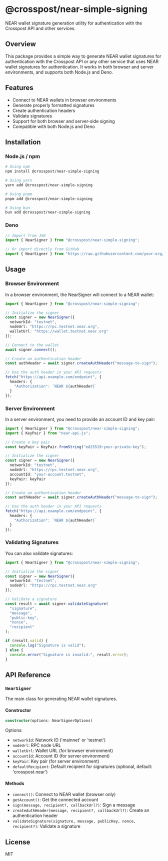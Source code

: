 # @crosspost/near-simple-signing

NEAR wallet signature generation utility for authentication with the Crosspost API and other services.

## Overview

This package provides a simple way to generate NEAR wallet signatures for authentication with the Crosspost API or any other service that uses NEAR wallet signatures for authentication. It works in both browser and server environments, and supports both Node.js and Deno.

## Features

- Connect to NEAR wallets in browser environments
- Generate properly formatted signatures
- Create authentication headers
- Validate signatures
- Support for both browser and server-side signing
- Compatible with both Node.js and Deno

## Installation

### Node.js / npm

```bash
# Using npm
npm install @crosspost/near-simple-signing

# Using yarn
yarn add @crosspost/near-simple-signing

# Using pnpm
pnpm add @crosspost/near-simple-signing

# Using bun
bun add @crosspost/near-simple-signing
```

### Deno

```typescript
// Import from JSR
import { NearSigner } from "@crosspost/near-simple-signing";

// Or import directly from GitHub
import { NearSigner } from "https://raw.githubusercontent.com/your-org/crosspost/main/packages/near-simple-signing/mod.ts";
```

## Usage

### Browser Environment

In a browser environment, the NearSigner will connect to a NEAR wallet:

```typescript
import { NearSigner } from "@crosspost/near-simple-signing";

// Initialize the signer
const signer = new NearSigner({
  networkId: "testnet",
  nodeUrl: "https://rpc.testnet.near.org",
  walletUrl: "https://wallet.testnet.near.org"
});

// Connect to the wallet
await signer.connect();

// Create an authentication header
const authHeader = await signer.createAuthHeader("message-to-sign");

// Use the auth header in your API requests
fetch("https://api.example.com/endpoint", {
  headers: {
    "Authorization": `NEAR ${authHeader}`
  }
});
```

### Server Environment

In a server environment, you need to provide an account ID and key pair:

```typescript
import { NearSigner } from "@crosspost/near-simple-signing";
import { KeyPair } from "near-api-js";

// Create a key pair
const keyPair = KeyPair.fromString("ed25519:your-private-key");

// Initialize the signer
const signer = new NearSigner({
  networkId: "testnet",
  nodeUrl: "https://rpc.testnet.near.org",
  accountId: "your-account.testnet",
  keyPair: keyPair
});

// Create an authentication header
const authHeader = await signer.createAuthHeader("message-to-sign");

// Use the auth header in your API requests
fetch("https://api.example.com/endpoint", {
  headers: {
    "Authorization": `NEAR ${authHeader}`
  }
});
```

### Validating Signatures

You can also validate signatures:

```typescript
import { NearSigner } from "@crosspost/near-simple-signing";

// Initialize the signer
const signer = new NearSigner({
  networkId: "testnet",
  nodeUrl: "https://rpc.testnet.near.org"
});

// Validate a signature
const result = await signer.validateSignature(
  "signature",
  "message",
  "public-key",
  "nonce",
  "recipient"
);

if (result.valid) {
  console.log("Signature is valid");
} else {
  console.error("Signature is invalid:", result.error);
}
```

## API Reference

### `NearSigner`

The main class for generating NEAR wallet signatures.

#### Constructor

```typescript
constructor(options: NearSignerOptions)
```

Options:
- `networkId`: Network ID ('mainnet' or 'testnet')
- `nodeUrl`: RPC node URL
- `walletUrl`: Wallet URL (for browser environment)
- `accountId`: Account ID (for server environment)
- `keyPair`: Key pair (for server environment)
- `defaultRecipient`: Default recipient for signatures (optional, default: 'crosspost.near')

#### Methods

- `connect()`: Connect to NEAR wallet (browser only)
- `getAccount()`: Get the connected account
- `sign(message, recipient?, callbackUrl?)`: Sign a message
- `createAuthHeader(message, recipient?, callbackUrl?)`: Create an authentication header
- `validateSignature(signature, message, publicKey, nonce, recipient?)`: Validate a signature

## License

MIT
